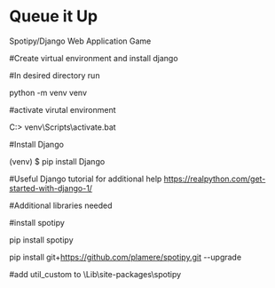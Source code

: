 # Queue it Up
Spotipy/Django Web Application Game

#Create virtual environment and install django

#In desired directory run

python -m venv venv
 
#activate virutal environment 
 
C:\> venv\Scripts\activate.bat

#Install Django

(venv) $ pip install Django

#Useful Django tutorial for additional help https://realpython.com/get-started-with-django-1/


#Additional libraries needed

#install spotipy

pip install spotipy

pip install git+https://github.com/plamere/spotipy.git --upgrade

#add util_custom to \Lib\site-packages\spotipy
